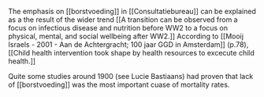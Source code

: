 The emphasis on [[borstvoeding]] in [[Consultatiebureau]] can be explained as a the result of the wider trend [[A transition can be observed from a focus on infectious disease and nutrition before WW2 to a focus on physical, mental, and social wellbeing after WW2.]] According to [[Mooij Israels - 2001 - Aan de Achtergracht; 100 jaar GGD in Amsterdam]] (p.78), [[Child health intervention took shape by health resources to excecute child health.]]

Quite some studies around 1900 (see Lucie Bastiaans) had proven that lack of [[borstvoeding]] was the most important cuase of mortality rates.
